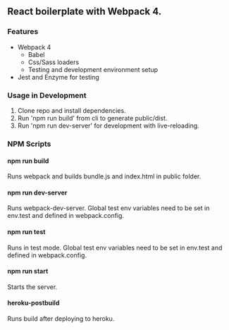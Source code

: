 ## React boilerplate with Webpack 4.

### Features
* Webpack 4 
  * Babel
  * Css/Sass loaders
  * Testing and development environment setup
* Jest and Enzyme for testing

### Usage in Development
1. Clone repo and install dependencies.
2. Run 'npm run build' from cli to generate public/dist.
3. Run 'npm run dev-server' for development with live-reloading.

### NPM Scripts
#### **npm run build**
Runs webpack and builds bundle.js and index.html in public folder.

#### **npm run dev-server**
Runs webpack-dev-server. Global test env variables need to be set in env.test and defined in webpack.config.

#### **npm run test**
Runs in test mode. Global test env variables need to be set in env.test and defined in webpack.config.

#### **npm run start**
Starts the server.

#### **heroku-postbuild**
Runs build after deploying to heroku.
